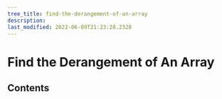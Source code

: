 ```yaml
---
tree_title: find-the-derangement-of-an-array
description: 
last_modified: 2022-06-09T21:23:28.2328
---
```


# Find the Derangement of An Array

## Contents
